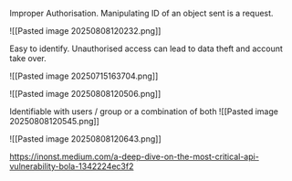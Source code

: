 Improper Authorisation. 
Manipulating ID of an object sent is a request. 

![[Pasted image 20250808120232.png]]

Easy to identify.
Unauthorised access can lead to data theft and account take over.

![[Pasted image 20250715163704.png]]

![[Pasted image 20250808120506.png]]

Identifiable with users / group or a combination of both
![[Pasted image 20250808120545.png]]

![[Pasted image 20250808120643.png]]

https://inonst.medium.com/a-deep-dive-on-the-most-critical-api-vulnerability-bola-1342224ec3f2


